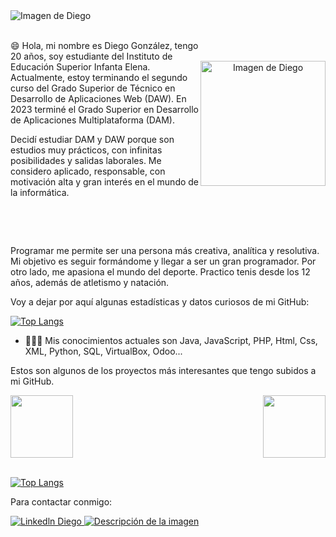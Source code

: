<img src="https://github.com/Diegonmarti/assets/98549170/01b1a535-0d68-4136-b6fa-8b591966ca3f" alt="Imagen de Diego">
<div style="display: flex; align-items: center; justify-content: space-between;">
  <div style="flex: 1;"><br/>
    <p>
      😄 Hola, mi nombre es Diego González, tengo 20 años, soy estudiante del Instituto de Educación Superior Infanta Elena. Actualmente, estoy terminando el segundo curso del Grado Superior de Técnico en Desarrollo de Aplicaciones Web (DAW). En 2023 terminé el Grado Superior en Desarrollo de Aplicaciones Multiplataforma (DAM).

Decidí estudiar DAM y DAW porque son estudios muy prácticos, con infinitas posibilidades y salidas laborales. Me considero aplicado, responsable, con motivación alta y gran interés en el mundo de la informática.
    </p><br/>
  </div>
<div align="center">
  <img src="https://github.com/Diegonmarti/assets/98549170/d9f3d599-5a28-4700-a2d7-0f0d241ff113" alt="Imagen de Diego" width="200" height="200"></div>
</div><br/>
<p>
  Programar me permite ser una persona más creativa, analítica y resolutiva. Mi objetivo es seguir formándome y llegar a ser un gran programador.
  Por otro lado, me apasiona el mundo del deporte. Practico tenis desde los 12 años, además de atletismo y natación.
</p>

<p>
  Voy a dejar por aquí algunas estadísticas y datos curiosos de mi GitHub:
</p>
  
  [![Top Langs](https://github-profile-summary-cards.vercel.app/api/cards/profile-details?username=diegonmarti)](https://github.com/Diegonmarti)

- 👨🏻‍💻 Mis conocimientos actuales son Java, JavaScript, PHP, Html, Css, XML, Python, SQL, VirtualBox, Odoo...

<p>Estos son algunos de los proyectos más interesantes que tengo subidos a mi GitHub.</p>
<div style="display: flex; justify-content: space-between;">
  <a href="https://github.com/Diegonmarti/Proyecto-Encuentra-Pareja">
    <img height=100 align="center" src="https://github-readme-stats.vercel.app/api/pin/?username=diegonmarti&repo=Proyecto-Encuentra-Pareja" />
  </a>
  <a href="https://github.com/Diegonmarti/Proyecto-Retos">
    <img height=100 align="center" src="https://github-readme-stats.vercel.app/api/pin/?username=diegonmarti&repo=Proyecto-Retos" />
  </a>
</div><br/>

[![Top Langs](https://github-readme-stats.vercel.app/api/top-langs/?username=diegonmarti)](https://github.com/Diegonmarti)

Para contactar conmigo:

  <a href="https://www.linkedin.com/in/diego-gonzalez-martinez-/">
    <img src="https://img.shields.io/badge/LinkedIn-0077B5?style=for-the-badge&logo=linkedin&logoColor=white" alt="Linkedln Diego" >
  </a>
  <a href="mailto:diegogmarti@gmail.com">
    <img src="https://img.shields.io/badge/Gmail-D14836?style=for-the-badge&logo=gmail&logoColor=white" alt="Descripción de la imagen">
  </a>
